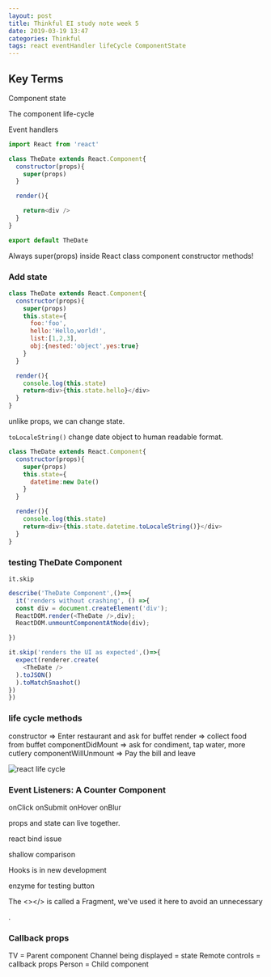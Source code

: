 ```yaml
---
layout: post
title: Thinkful EI study note week 5
date: 2019-03-19 13:47
categories: Thinkful
tags: react eventHandler lifeCycle ComponentState
---
```


## Key Terms

Component state

The component life-cycle

Event handlers



```javascript
import React from 'react'

class TheDate extends React.Component{
  constructor(props){
    super(props)
  }

  render(){

    return<div />
  }
}

export default TheDate
```
Always super(props) inside React class component constructor methods!

### Add state
```javascript
class TheDate extends React.Component{
  constructor(props){
    super(props)
    this.state={
      foo:'foo',
      hello:'Hello,world!',
      list:[1,2,3],
      obj:{nested:'object',yes:true}
    }
  }

  render(){
    console.log(this.state)
    return<div>{this.state.hello}</div>
  }
}

```

unlike props, we can change state.


`toLocaleString()` change date object to human readable format.

```javascript
class TheDate extends React.Component{
  constructor(props){
    super(props)
    this.state={
      datetime:new Date()
    }
  }

  render(){
    console.log(this.state)
    return<div>{this.state.datetime.toLocaleString()}</div>
  }
}

```

### testing TheDate Component

`it.skip`

```javascript
describe('TheDate Component',()=>{
  it('renders without crashing', () =>{
  const div = document.createElement('div');
  ReactDOM.render(<TheDate />,div);
  ReactDOM.unmountComponentAtNode(div);

})

it.skip('renders the UI as expected',()=>{
  expect(renderer.create(
    <TheDate />
  ).toJSON()
  ).toMatchSnashot()
})
})


```

### life cycle methods

constructor => Enter restaurant and ask for buffet
render => collect food from buffet
componentDidMount => ask for condiment, tap water, more cutlery
componentWillUnmount => Pay the bill and leave

![react life cycle](https://tf-curricula-prod.s3.amazonaws.com/curricula/da13a510-00f5-4649-9416-c29d8f2f4761/ei-react-v1/assets2/react_state_1_introduction/component-lifecycle-simplified.jpeg)

### Event Listeners: A Counter Component
onClick
onSubmit
onHover
onBlur


props and state can live together.


react bind issue

shallow comparison

Hooks is in new development

enzyme for testing button

The <></> is called a Fragment, we've used it here to avoid an unnecessary <div>.

### Callback props

TV = Parent component
Channel being displayed = state
Remote controls = callback props
Person = Child component
